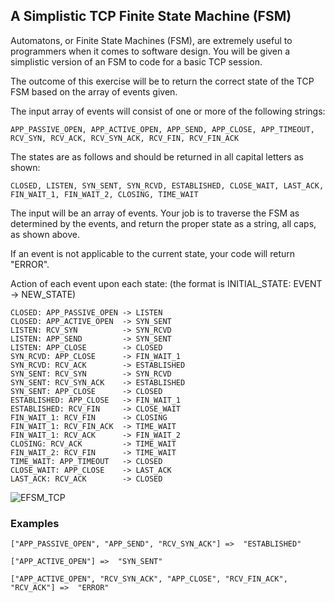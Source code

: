 ## A Simplistic TCP Finite State Machine (FSM)
Automatons, or Finite State Machines (FSM), are extremely useful to programmers when it comes to software design. You will be given a simplistic version of an FSM to code for a basic TCP session.

The outcome of this exercise will be to return the correct state of the TCP FSM based on the array of events given.

The input array of events will consist of one or more of the following strings:

    APP_PASSIVE_OPEN, APP_ACTIVE_OPEN, APP_SEND, APP_CLOSE, APP_TIMEOUT, RCV_SYN, RCV_ACK, RCV_SYN_ACK, RCV_FIN, RCV_FIN_ACK

The states are as follows and should be returned in all capital letters as shown:

    CLOSED, LISTEN, SYN_SENT, SYN_RCVD, ESTABLISHED, CLOSE_WAIT, LAST_ACK, FIN_WAIT_1, FIN_WAIT_2, CLOSING, TIME_WAIT

The input will be an array of events. Your job is to traverse the FSM as determined by the events, and return the proper state as a string, all caps, as shown above.

If an event is not applicable to the current state, your code will return "ERROR".

Action of each event upon each state:
(the format is INITIAL_STATE: EVENT -> NEW_STATE)

    CLOSED: APP_PASSIVE_OPEN -> LISTEN
    CLOSED: APP_ACTIVE_OPEN  -> SYN_SENT
    LISTEN: RCV_SYN          -> SYN_RCVD
    LISTEN: APP_SEND         -> SYN_SENT
    LISTEN: APP_CLOSE        -> CLOSED
    SYN_RCVD: APP_CLOSE      -> FIN_WAIT_1
    SYN_RCVD: RCV_ACK        -> ESTABLISHED
    SYN_SENT: RCV_SYN        -> SYN_RCVD
    SYN_SENT: RCV_SYN_ACK    -> ESTABLISHED
    SYN_SENT: APP_CLOSE      -> CLOSED
    ESTABLISHED: APP_CLOSE   -> FIN_WAIT_1
    ESTABLISHED: RCV_FIN     -> CLOSE_WAIT
    FIN_WAIT_1: RCV_FIN      -> CLOSING
    FIN_WAIT_1: RCV_FIN_ACK  -> TIME_WAIT
    FIN_WAIT_1: RCV_ACK      -> FIN_WAIT_2
    CLOSING: RCV_ACK         -> TIME_WAIT
    FIN_WAIT_2: RCV_FIN      -> TIME_WAIT
    TIME_WAIT: APP_TIMEOUT   -> CLOSED
    CLOSE_WAIT: APP_CLOSE    -> LAST_ACK
    LAST_ACK: RCV_ACK        -> CLOSED

![EFSM_TCP](Codewars\TCP_FinitieStateMachine(4kyu)\EFSM_TCP.png)

### Examples

    ["APP_PASSIVE_OPEN", "APP_SEND", "RCV_SYN_ACK"] =>  "ESTABLISHED"

    ["APP_ACTIVE_OPEN"] =>  "SYN_SENT"

    ["APP_ACTIVE_OPEN", "RCV_SYN_ACK", "APP_CLOSE", "RCV_FIN_ACK", "RCV_ACK"] =>  "ERROR"